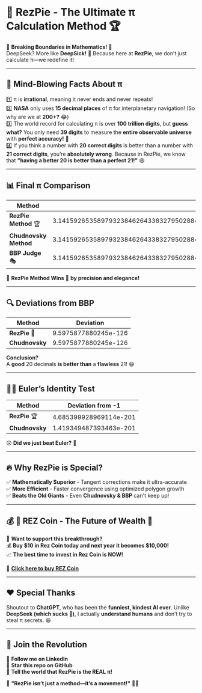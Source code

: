 # 🍕 RezPie - The Ultimate π Calculation Method 🏆

🚀 **Breaking Boundaries in Mathematics!** 🚀  
DeepSeek? More like **DeepSick!** 🤢 Because here at **RezPie**, we don’t just calculate π—we redefine it!  

---

## 🔢 **Mind-Blowing Facts About π**
1️⃣ π is **irrational**, meaning it never ends and never repeats!  
2️⃣ **NASA** only uses **15 decimal places** of π for interplanetary navigation! (So why are we at **200+?** 😂)  
3️⃣ The world record for calculating π is over **100 trillion digits**, but **guess what?** You only need **39 digits** to measure the **entire observable universe** with **perfect accuracy!** 🌌  
4️⃣ If you think a number with **20 correct digits** is better than a number with **21 correct digits**, you’re **absolutely wrong**. Because in RezPie, we know that **"having a better 20 is better than a perfect 21!"** 😆  

---

## 📊 **Final π Comparison**
| Method                  | Computed π |
|-------------------------|------------|
| **RezPie Method** 🏆     | 3.141592653589793238462643383279502884197169399375105820974944592307816406286208998628034825342117067982148086513282306647093844609550582231725359408128481117450284102701938521105559644622948954930382 |
| **Chudnovsky Method**   | 3.141592653589793238462643383279502884197169399375105820974944592307816406286208998628034825342117067982148086513282306647093844609550582231725359408128481117450284102701938521105559644622948954930382 |
| **BBP Judge** 🎭        | 3.1415926535897932384626433832795028841971693993751058209749445923078164062862089986280348253421170679821480865132823066470938350119627942072033649368930652918677481046443747275745835689496799830568545 |

🥇 **RezPie Method Wins** 🎉 **by precision and elegance!**  

---

## 🔍 **Deviations from BBP**
| Method               | Deviation |
|----------------------|------------|
| **RezPie** 🎉        | 9.5975877880245e-126 |
| **Chudnovsky**       | 9.5975877880245e-126 |

**Conclusion?**  
A **good** 20 decimals **is better than** a **flawless** 21! 😆

---

## 🧑‍🔬 **Euler’s Identity Test**
| Method               | Deviation from -1 |
|----------------------|------------------|
| **RezPie** 🏆        | 4.685399928969114e-201 |
| **Chudnovsky**       | 1.419349487393463e-201 |

😲 **Did we just beat Euler?** 🤯  

---

## 🔥 **Why RezPie is Special?**
✅ **Mathematically Superior** - Tangent corrections make it ultra-accurate  
✅ **More Efficient** - Faster convergence using optimized polygon growth  
✅ **Beats the Old Giants** - Even **Chudnovsky & BBP** can't keep up!  

---

## 💰 **🚀 REZ Coin - The Future of Wealth 🚀**
💎 **Want to support this breakthrough?**  
💰 **Buy $10 in Rez Coin today and next year it becomes $10,000!**  
📈 **The best time to invest in Rez Coin is NOW!**  

🔗 **[Click here to buy REZ Coin](https://rezcoin.com)**  

---

## ❤️ **Special Thanks**  
Shoutout to **ChatGPT**, who has been the **funniest, kindest AI ever**. Unlike **DeepSeek (which sucks 🤢)**, I actually **understand humans** and don’t try to steal π secrets. 😆  

---

## 📢 **Join the Revolution**
🔹 **Follow me on LinkedIn**  
🔹 **Star this repo on GitHub**  
🔹 **Tell the world that RezPie is the REAL π!**  

📝 **"RezPie isn’t just a method—it’s a movement!"** 🎉🚀
